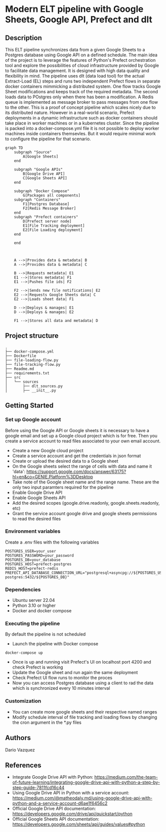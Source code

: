 # Modern ELT pipeline with Google Sheets, Google API, Prefect and dlt

## Description

This ELT pipeline synchronizes data from a given Google Sheets to a Postgres database using Google API on a defined schedule. The main idea of the project is to leverage the features of Python's Prefect orchestration tool and explore the possibilities of cloud infrastructure provided by Google to facilitate data management. It is designed with high data quality and flexibility in mind. The pipeline uses dlt (data load tool) for the actual Extract-Load (EL) steps and runs two independent Prefect flows in separate docker containers mimmicking a distributed system. One flow tracks Google Sheet modifications and keeps track of the required metadata. The second loads data to POstgres only when there has been a modification. A Redis queue is implemented as message broker to pass messages from one flow to the other.
This is a proof of concept pipeline which scales nicely due to its distributed nature. However in a real-world scenario, Prefect deployments in a dynamic infrastructure such as docker containers should take place in worker machines or in a kubernetes cluster. Since the pipeline is packed into a docker-compose.yml file it is not possible to deploy worker machines inside containers themsevles. But it would require minimal work to configure the pipeline for that scenario.

```mermaid
graph TD
    subgraph "Source"
        A[Google Sheets]
    end

    subgraph "Google APIs"
        B[Google Drive API]
        C[Google Sheets API]
    end

    subgraph "Docker Compose"
        G[Packages all components]
    subgraph "Containers"
        F1[Postgres Database]
        F2[Redis Message Broker]
    end
    subgraph "Prefect containers"
        D[Prefect server node]
        E1[File Tracking deployment]
        E2[File Loading deployment]
    end
    
    end



    A -->|Provides data & metadata| B
    A -->|Provides data & metadata| C

    B -->|Requests metadata| E1
    E1 -->|Stores metadata| F1
    E1 -->|Pushes file ids| F2

    F2 -->|Sends new file notifications| E2
    E2 -->|Requests Google Sheets data| C
    E2 -->|Loads sheet data| F1

    D -->|Deploys & manages| E1
    D -->|Deploys & manages| E2

    F1 -->|Stores all data and metadata| D
```

## Project structure

```
.
├── docker-compose.yml
├── Dockerfile
├── file-loading-flow.py
├── file-tracking-flow.py
├── Readme.md
├── requirements.txt
├── src
│   └── sources
│       ├── dlt_sources.py
│       ├── __init__.py
```


## Getting Started

### Set up Google account

Before using the Google API or Google sheets it is necessary to have a google email and set up a Google cloud project which is for free. Then you create a service account to read files associated to your own email account.

* Create a new Google cloud project
* Create a service account and get the credentials in json format
* Create or upload the desired data to a Google sheet
* On the Google sheets select the range of cells with data and name it 'data': https://support.google.com/docs/answer/63175?hl=en&co=GENIE.Platform%3DDesktop
* Take note of the Google sheet name and the range name. These are the only two input paramters required for the pipeline
* Enable Google Drive API 
* Enable Google Sheets API
* Add the desired scopes (google.drive.readonly, google.sheets.readonly, etc)
* Grant the service account google drive and google sheets permissions to read the desired files

### Environment variables

Create a .env files with the following variables

```
POSTGRES_USER=your_user
POSTGRES_PASSWORD=your_password
POSTGRES_DB=your_database
POSTGRES_HOST=prefect-postgres
REDIS_HOST=prefect-redis
PREFECT_API_DATABASE_CONNECTION_URL="postgresql+asyncpg://${POSTGRES_USER}:${POSTGRES_PASSWORD}@prefect-postgres:5432/${POSTGRES_DB}"
```

### Dependencies

* Ubuntu server 22.04
* Python 3.10 or higher
* Docker and docker compose

### Executing the pipeline

By default the pipeline is not scheduled

* Launch the pipeline with Docker compose
```
docker-compose up
```
* Once is up and running visit Prefect's UI on localhost port 4200 and check Prefect is working
* Update the Google sheet and run again the same deployment
* Check Prefect UI flow runs to monitor the proces
* Now you can access Postgres database using a client to rad the data which is synchronized every 10 minutes interval

### Customization

* You can create more google sheets and their respective named ranges
* Modify schedule interval of file tracking and loading flows by changing the cron argument in the *.py files


## Authors

Dario Vazquez

## References

* Integrate Google Drive API with Python: https://medium.com/the-team-of-future-learning/integrating-google-drive-api-with-python-a-step-by-step-guide-7811fcd16c44
* Using Google Drive API in Python with a service account: https://medium.com/@matheodaly.md/using-google-drive-api-with-python-and-a-service-account-d6ae1f6456c2
* Official Google Drive API documentation: https://developers.google.com/drive/api/quickstart/python
* Official Google Sheets API documentation: https://developers.google.com/sheets/api/guides/values#python

